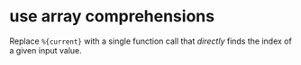 # use array comprehensions

Replace `%{current}` with a single function call that _directly_ finds the index 
of a given input value.